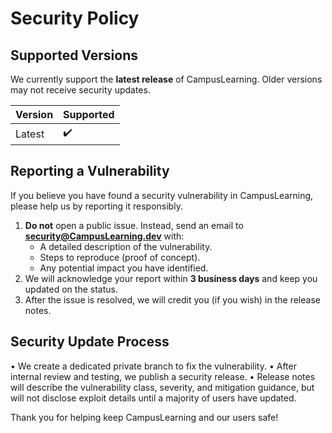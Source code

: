 # Security Policy

## Supported Versions

We currently support the **latest release** of CampusLearning. Older versions may not receive security updates.

| Version | Supported |
| ------- | --------- |
| Latest  | ✔️        |

## Reporting a Vulnerability

If you believe you have found a security vulnerability in CampusLearning, please help us by reporting it responsibly.

1. **Do not** open a public issue. Instead, send an email to **security@CampusLearning.dev** with:
   * A detailed description of the vulnerability.
   * Steps to reproduce (proof of concept).
   * Any potential impact you have identified.
2. We will acknowledge your report within **3 business days** and keep you updated on the status.
3. After the issue is resolved, we will credit you (if you wish) in the release notes.

## Security Update Process

• We create a dedicated private branch to fix the vulnerability.
• After internal review and testing, we publish a security release.
• Release notes will describe the vulnerability class, severity, and mitigation guidance, but will not disclose exploit details until a majority of users have updated.

Thank you for helping keep CampusLearning and our users safe!
